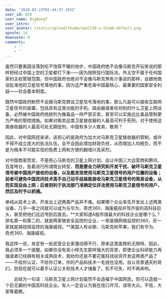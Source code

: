 ```yaml
---
date: '2018-02-23T01:44:37.165Z'
user_id: 859
user_name: BigBangT
user_intro: ''
user_avatar: /static/upload/thumb/small50-u-thumb-default.png
upvote: 14
downvote: 0
comments:
    - ''
    - ''
---
```


虽然只要美国没落到吃不饱穿不暖的地步，中国政府绝不会像马斯克开玩笑说的那样把经过中国上空的卫星都打下来——因为按照现行国际法，外太空不属于任何国家的主权管辖范围，但中国政府也绝对不会像马斯克煞有介事说的那样，会跟他商谈批准他的卫星信号落地的事，因为这严重危害中国最核心、最重要的国家安全利益——社会基本制度。

  

既然中国政府断然不会跟马斯克商谈卫星信号落地的事，那么凡是可以接收互联网卫星信号的装置，包括具有这类功能的手机、路由器或者任何别的什么卫星上网设备，必然被中国政府统统列为像毒品一样严禁买卖，甚至可以实施远比毒品管制更为严格的管控措施。如果对贩卖这类卫星接收器的人最高可判于死刑，对于使用这类接收器的人最高可处无期徒刑，中国有多少人敢卖、敢用？

  

因此，对中国网民来讲，该担心的是政府为加大对马斯克卫星接收器的管制，或许不得不成立庞大的执法队伍，会不会因此增加财政负担，从而增加人均税负，而不是为根本不可能实现的免费上网和方便的翻墙兴高采烈。

  

对中国商家而言，不是担心马斯克的卫星上网计划，会让中国三大运营商和腾讯、百度垮台，急着进行所谓商业转型，**而是要全力研究和开发干扰、破坏马斯克卫星信号被中国用户接收的设备，以及能发现使用马斯克卫星信号的用户位置的设备；前者可避免中国民间技术高手自己动手组装能接收马斯克卫星信号的简易设备，从而实现自由上网；后者则利于执法部门准确定位非法使用马斯克卫星信号的用户，然后及时予以抓捕。**

  

单纯从技术上讲，开发出上述两类产品并不难。如果哪个企业率先开发出上述两类设备，几乎一夜之间就可以成为与华为、奇虎360、海康威视并驾齐驱的高科技巨头，甚至把他们远远甩到后面去。**大家知道A股市值最大的科技企业是哪个么？排名第一和第二的，就是两家做安全监控的企业，一家是搞网络监控的360，另一家就是搞视频监控的海康威视。**美国人有谷歌、马斯克和苹果，我们有华为、奇虎360、海康威视。

  

我这样一说，肯定有一些民营企业家激动得不行，原来这里面商机无限呀。因此，我必须多一个提醒，如果你没有吴小晖先生那样强大的背景，即使企业科研能力再强或者已经拥有相关成熟技术，我劝你还是不要花冤枉钱投资开发这两类产品了——不给你认证，不给你订单，你的产品和技术一毛钱也没用。自认背景通天的哥们，则现在就可以着手认证公关和技术人才储备了。机不可失，时不再来哟。

  

　　总结为一句话：马斯克卫星上网计划虽然不会造福于中国网民，但可以造就一个巨无霸的中国高科技企业。有人一定会认为我在信口开河，误导大众。不信，大家等着瞧。
